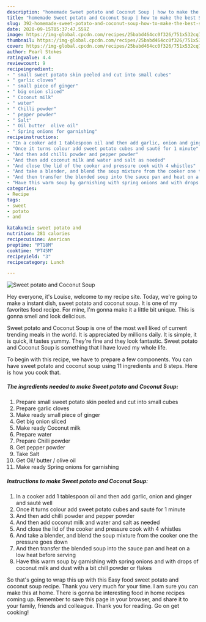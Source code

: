 ```yaml
---
description: "homemade Sweet potato and Coconut Soup | how to make the best Sweet potato and Coconut Soup"
title: "homemade Sweet potato and Coconut Soup | how to make the best Sweet potato and Coconut Soup"
slug: 392-homemade-sweet-potato-and-coconut-soup-how-to-make-the-best-sweet-potato-and-coconut-soup
date: 2020-09-15T05:37:47.559Z
image: https://img-global.cpcdn.com/recipes/25babd464cc0f326/751x532cq70/sweet-potato-and-coconut-soup-recipe-main-photo.jpg
thumbnail: https://img-global.cpcdn.com/recipes/25babd464cc0f326/751x532cq70/sweet-potato-and-coconut-soup-recipe-main-photo.jpg
cover: https://img-global.cpcdn.com/recipes/25babd464cc0f326/751x532cq70/sweet-potato-and-coconut-soup-recipe-main-photo.jpg
author: Pearl Stokes
ratingvalue: 4.4
reviewcount: 9
recipeingredient:
- " small sweet potato skin peeled and cut into small cubes"
- " garlic cloves"
- " small piece of ginger"
- " big onion sliced"
- " Coconut milk"
- " water"
- " Chilli powder"
- " pepper powder"
- " Salt"
- " Oil butter  olive oil"
- " Spring onions for garnishing"
recipeinstructions:
- "In a cooker add 1 tablespoon oil and then add garlic, onion and ginger and sauté well"
- "Once it turns colour add sweet potato cubes and sauté for 1 minute"
- "And then add chilli powder and pepper powder"
- "And then add coconut milk and water and salt as needed"
- "And close the lid of the cooker and pressure cook with 4 whistles"
- "And take a blender, and blend the soup mixture from the cooker one the pressure goes down"
- "And then transfer the blended soup into the sauce pan and heat on a low heat before serving"
- "Have this warm soup by garnishing with spring onions and with drops of coconut milk and dust with a bit chill powder or flakes"
categories:
- Recipe
tags:
- sweet
- potato
- and

katakunci: sweet potato and 
nutrition: 281 calories
recipecuisine: American
preptime: "PT18M"
cooktime: "PT45M"
recipeyield: "3"
recipecategory: Lunch

---
```



![Sweet potato and Coconut Soup](https://img-global.cpcdn.com/recipes/25babd464cc0f326/751x532cq70/sweet-potato-and-coconut-soup-recipe-main-photo.jpg)

Hey everyone, it's Louise, welcome to my recipe site. Today, we're going to make a instant dish, sweet potato and coconut soup. It is one of my favorites food recipe. For mine, I'm gonna make it a little bit unique. This is gonna smell and look delicious.

Sweet potato and Coconut Soup is one of the most well liked of current trending meals in the world. It is appreciated by millions daily. It is simple, it is quick, it tastes yummy. They're fine and they look fantastic. Sweet potato and Coconut Soup is something that I have loved my whole life.




To begin with this recipe, we have to prepare a few components. You can have sweet potato and coconut soup using 11 ingredients and 8 steps. Here is how you cook that.

<!--inarticleads1-->

##### The ingredients needed to make Sweet potato and Coconut Soup:

1. Prepare  small sweet potato skin peeled and cut into small cubes
1. Prepare  garlic cloves
1. Make ready  small piece of ginger
1. Get  big onion sliced
1. Make ready  Coconut milk
1. Prepare  water
1. Prepare  Chilli powder
1. Get  pepper powder
1. Take  Salt
1. Get  Oil/ butter / olive oil
1. Make ready  Spring onions for garnishing




<!--inarticleads2-->

##### Instructions to make Sweet potato and Coconut Soup:

1. In a cooker add 1 tablespoon oil and then add garlic, onion and ginger and sauté well
1. Once it turns colour add sweet potato cubes and sauté for 1 minute
1. And then add chilli powder and pepper powder
1. And then add coconut milk and water and salt as needed
1. And close the lid of the cooker and pressure cook with 4 whistles
1. And take a blender, and blend the soup mixture from the cooker one the pressure goes down
1. And then transfer the blended soup into the sauce pan and heat on a low heat before serving
1. Have this warm soup by garnishing with spring onions and with drops of coconut milk and dust with a bit chill powder or flakes




So that's going to wrap this up with this Easy food sweet potato and coconut soup recipe. Thank you very much for your time. I am sure you can make this at home. There is gonna be interesting food in home recipes coming up. Remember to save this page in your browser, and share it to your family, friends and colleague. Thank you for reading. Go on get cooking!
